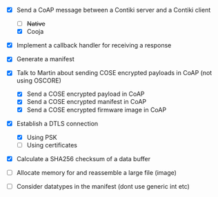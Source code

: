 - [x] Send a CoAP message between a Contiki server and a Contiki client
  - [ ] ~~Native~~
  - [x] Cooja
- [x] Implement a callback handler for receiving a response
- [x] Generate a manifest
- [x] Talk to Martin about sending COSE encrypted payloads in CoAP (not using OSCORE)
  - [x] Send a COSE encrypted payload in CoAP
  - [x] Send a COSE encrypted manifest in CoAP
  - [x] Send a COSE encrypted firmware image in CoAP
- [x] Establish a DTLS connection
  - [x] Using PSK
  - [ ] Using certificates
- [x] Calculate a SHA256 checksum of a data buffer
- [ ] Allocate memory for and reassemble a large file (image)
- [ ] Consider datatypes in the manifest (dont use generic int etc)

